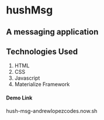 # hushMsg
## A messaging application

## Technologies Used

1. HTML
2. CSS
3. Javascript
4. Materialize Framework 

#### Demo Link
hush-msg-andrewlopezcodes.now.sh

<!-- written by @andrewlopezcodes on Github and Instagram -->
